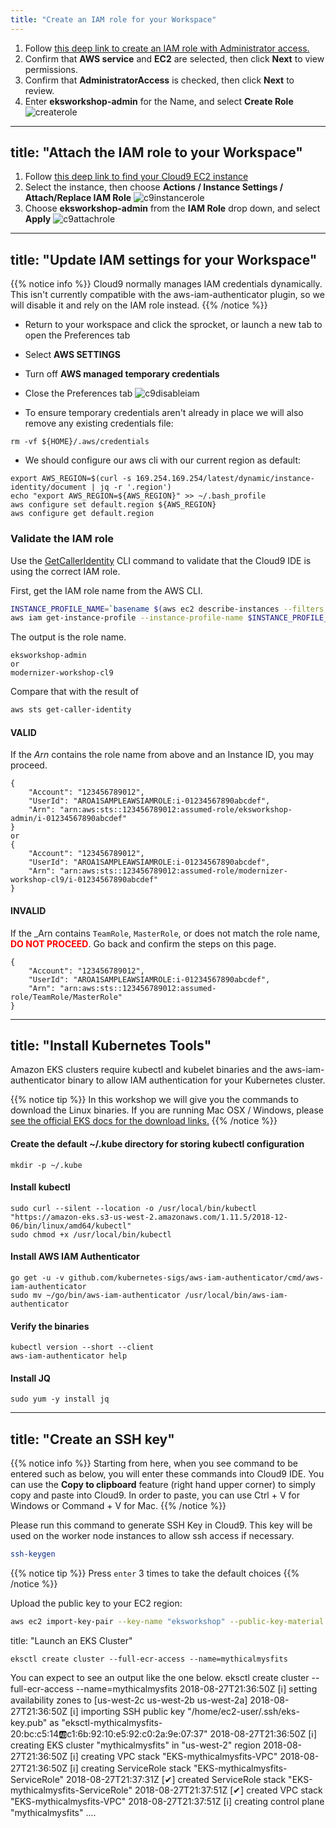 ```yaml
---
title: "Create an IAM role for your Workspace"
---
```

1. Follow [this deep link to create an IAM role with Administrator access.](https://console.aws.amazon.com/iam/home#/roles$new?step=review&commonUseCase=EC2%2BEC2&selectedUseCase=EC2&policies=arn:aws:iam::aws:policy%2FAdministratorAccess)
1. Confirm that **AWS service** and **EC2** are selected, then click **Next** to view permissions.
1. Confirm that **AdministratorAccess** is checked, then click **Next** to review.
1. Enter **eksworkshop-admin** for the Name, and select **Create Role**
![createrole](/images/createrole.png)

---
title: "Attach the IAM role to your Workspace"
---

1. Follow [this deep link to find your Cloud9 EC2 instance](https://console.aws.amazon.com/ec2/v2/home?#Instances:tag:Name=aws-cloud9-eksworkshop*;sort=desc:launchTime)
1. Select the instance, then choose **Actions / Instance Settings / Attach/Replace IAM Role**
![c9instancerole](/images/c9instancerole.png)
1. Choose **eksworkshop-admin** from the **IAM Role** drop down, and select **Apply**
![c9attachrole](/images/c9attachrole.png)


---
title: "Update IAM settings for your Workspace"
---

{{% notice info %}}
Cloud9 normally manages IAM credentials dynamically. This isn't currently compatible with
the aws-iam-authenticator plugin, so we will disable it and rely on the IAM role instead.
{{% /notice %}}

- Return to your workspace and click the sprocket, or launch a new tab to open the Preferences tab
- Select **AWS SETTINGS**
- Turn off **AWS managed temporary credentials**
- Close the Preferences tab
![c9disableiam](/images/c9disableiam.png)

- To ensure temporary credentials aren't already in place we will also remove
any existing credentials file:
```
rm -vf ${HOME}/.aws/credentials
```

- We should configure our aws cli with our current region as default:
```
export AWS_REGION=$(curl -s 169.254.169.254/latest/dynamic/instance-identity/document | jq -r '.region')
echo "export AWS_REGION=${AWS_REGION}" >> ~/.bash_profile
aws configure set default.region ${AWS_REGION}
aws configure get default.region
```

### Validate the IAM role

Use the [GetCallerIdentity](https://docs.aws.amazon.com/cli/latest/reference/sts/get-caller-identity.html) CLI command to validate that the Cloud9 IDE is using the correct IAM role.

First, get the IAM role name from the AWS CLI.
```bash
INSTANCE_PROFILE_NAME=`basename $(aws ec2 describe-instances --filters Name=tag:Name,Values=aws-cloud9-${C9_PROJECT}-${C9_PID} | jq -r '.Reservations[0].Instances[0].IamInstanceProfile.Arn' | awk -F "/" "{print $2}")`
aws iam get-instance-profile --instance-profile-name $INSTANCE_PROFILE_NAME --query "InstanceProfile.Roles[0].RoleName" --output text
```

The output is the role name.

```output
eksworkshop-admin
or
modernizer-workshop-cl9
```

Compare that with the result of

```bash
aws sts get-caller-identity
```

#### VALID

If the _Arn_ contains the role name from above and an Instance ID, you may proceed.

```output
{
    "Account": "123456789012",
    "UserId": "AROA1SAMPLEAWSIAMROLE:i-01234567890abcdef",
    "Arn": "arn:aws:sts::123456789012:assumed-role/eksworkshop-admin/i-01234567890abcdef"
}
or
{
    "Account": "123456789012",
    "UserId": "AROA1SAMPLEAWSIAMROLE:i-01234567890abcdef",
    "Arn": "arn:aws:sts::123456789012:assumed-role/modernizer-workshop-cl9/i-01234567890abcdef"
}
```

#### INVALID

If the _Arn contains `TeamRole`, `MasterRole`, or does not match the role name, <span style="color: red;">**DO NOT PROCEED**</span>. Go back and confirm the steps on this page.

```output
{
    "Account": "123456789012",
    "UserId": "AROA1SAMPLEAWSIAMROLE:i-01234567890abcdef",
    "Arn": "arn:aws:sts::123456789012:assumed-role/TeamRole/MasterRole"
}
```


---
title: "Install Kubernetes Tools"
---

Amazon EKS clusters require kubectl and kubelet binaries and the aws-iam-authenticator
binary to allow IAM authentication for your Kubernetes cluster.

{{% notice tip %}}
In this workshop we will give you the commands to download the Linux
binaries. If you are running Mac OSX / Windows, please [see the official EKS docs
for the download links.](https://docs.aws.amazon.com/eks/latest/userguide/getting-started.html)
{{% /notice %}}

#### Create the default ~/.kube directory for storing kubectl configuration
```
mkdir -p ~/.kube
```

#### Install kubectl
```
sudo curl --silent --location -o /usr/local/bin/kubectl "https://amazon-eks.s3-us-west-2.amazonaws.com/1.11.5/2018-12-06/bin/linux/amd64/kubectl"
sudo chmod +x /usr/local/bin/kubectl
```

#### Install AWS IAM Authenticator
```
go get -u -v github.com/kubernetes-sigs/aws-iam-authenticator/cmd/aws-iam-authenticator
sudo mv ~/go/bin/aws-iam-authenticator /usr/local/bin/aws-iam-authenticator
```

#### Verify the binaries
```
kubectl version --short --client
aws-iam-authenticator help
```

#### Install JQ
```
sudo yum -y install jq
```
---
title: "Create an SSH key"
---

{{% notice info %}}
Starting from here, when you see command to be entered such as below, you will enter these commands into Cloud9 IDE. You can use the **Copy to clipboard** feature (right hand upper corner) to simply copy and paste into Cloud9. In order to paste, you can use Ctrl + V for Windows or Command + V for Mac.
{{% /notice %}}

Please run this command to generate SSH Key in Cloud9. This key will be used on the worker node instances to allow ssh access if necessary.

```bash
ssh-keygen
```

{{% notice tip %}}
Press `enter` 3 times to take the default choices
{{% /notice %}}

Upload the public key to your EC2 region:

```bash
aws ec2 import-key-pair --key-name "eksworkshop" --public-key-material file://~/.ssh/id_rsa.pub
```

title: "Launch an EKS Cluster"

```
eksctl create cluster --full-ecr-access --name=mythicalmysfits
```

You can expect to see an output like the one below.
eksctl create cluster --full-ecr-access --name=mythicalmysfits
2018-08-27T21:36:50Z [ℹ]  setting availability zones to [us-west-2c us-west-2b us-west-2a]
2018-08-27T21:36:50Z [ℹ]  importing SSH public key "/home/ec2-user/.ssh/eks-key.pub" as "eksctl-mythicalmysfits-20:bc:c5:14:ab:c1:6b:92:10:e5:92:c0:2a:9e:07:37"
2018-08-27T21:36:50Z [ℹ]  creating EKS cluster "mythicalmysfits" in "us-west-2" region
2018-08-27T21:36:50Z [ℹ]  creating VPC stack "EKS-mythicalmysfits-VPC"
2018-08-27T21:36:50Z [ℹ]  creating ServiceRole stack "EKS-mythicalmysfits-ServiceRole"
2018-08-27T21:37:31Z [✔]  created ServiceRole stack "EKS-mythicalmysfits-ServiceRole"
2018-08-27T21:37:51Z [✔]  created VPC stack "EKS-mythicalmysfits-VPC"
2018-08-27T21:37:51Z [ℹ]  creating control plane "mythicalmysfits"
....
